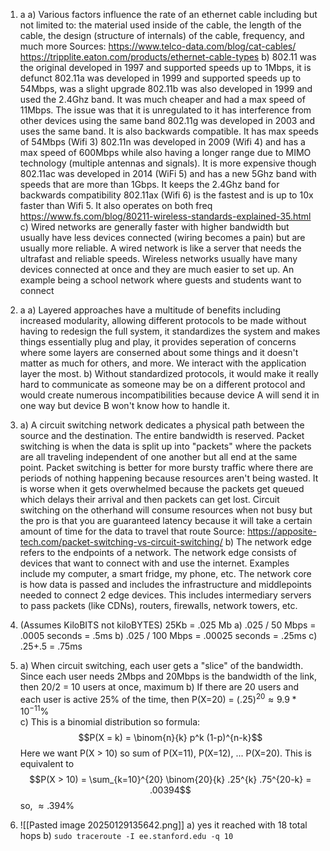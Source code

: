 1. a
	a) Various factors influence the rate of an ethernet cable including but not limited to: the material used inside of the cable, the length of the cable, the design (structure of internals) of the cable, frequency, and much more 
	Sources: https://www.telco-data.com/blog/cat-cables/ https://tripplite.eaton.com/products/ethernet-cable-types
	b) 
		802.11 was the original developed in 1997 and supported speeds up to 1Mbps, it is defunct
		802.11a was developed in 1999 and supported speeds up to 54Mbps, was a slight upgrade
		802.11b was also developed in 1999 and used the 2.4Ghz band. It was much cheaper and had a max speed of 11Mbps. The issue was that it is unregulated to it has interference from other devices using the same band
		802.11g was developed in 2003 and uses the same band. It is also backwards compatible. It has max speeds of 54Mbps (Wifi 3)
		802.11n was developed in 2009 (Wifi 4) and has a max speed of 600Mbps while also having a longer range due to MIMO technology (multiple antennas and signals). It is more expensive though
		802.11ac was developed in 2014 (WiFi 5) and has a new 5Ghz band with speeds that are more than 1Gbps. It keeps the 2.4Ghz band for backwards compatibility 
		802.11ax (Wifi 6) is the fastest and is up to 10x faster than Wifi 5. It also operates on both freq
		https://www.fs.com/blog/80211-wireless-standards-explained-35.html
	c) Wired networks are generally faster with higher bandwidth but usually have less devices connected (wiring becomes a pain) but are usually more reliable. A wired network is like a server that needs the ultrafast and reliable speeds. Wireless networks usually have many devices connected at once and they are much easier to set up. An example being a school network where guests and students want to connect
2. a 
	a) Layered approaches have a multitude of benefits including increased modularity, allowing different protocols to be made without having to redesign the full system, it standardizes the system and makes things essentially plug and play, it provides seperation of concerns where some layers are conserned about some things and it doesn't matter as much for others, and more. We interact with the application layer the most.
	b) Without standardized protocols, it would make it really hard to communicate as someone may be on a different protocol and would create numerous incompatibilities because device A will send it in one way but device B won't know how to handle it. 

3. 
	a) A circuit switching network dedicates a physical path between the source and the destination. The entire bandwidth is reserved. Packet switching is when the data is split up into "packets" where the packets are all traveling independent of one another but all end at the same point. Packet switching is better for more bursty traffic where there are periods of nothing happening because resources aren't being wasted. It is worse when it gets overwhelmed because the packets get queued which delays their arrival and then packets can get lost. Circuit switching on the otherhand will consume resources when not busy but the pro is that you are guaranteed latency because it will take a certain amount of time for the data to travel that route 
	Source: https://apposite-tech.com/packet-switching-vs-circuit-switching/
	b) The network edge refers to the endpoints of a network. The network edge consists of devices that want to connect with and use the internet. Examples include my computer, a smart fridge, my phone, etc. The network core is how data is passed and includes the infrastructure and middlepoints needed to connect 2 edge devices. This includes intermediary servers to pass packets (like CDNs), routers, firewalls, network towers, etc.
4. (Assumes KiloBITS not kiloBYTES) 25Kb = .025 Mb
	a) .025 / 50 Mbps = .0005 seconds = .5ms
	b) .025 / 100 Mbps = .00025 seconds = .25ms 
	c) .25+.5 = .75ms
5. 
	a) When circuit switching, each user gets a "slice" of the bandwidth. Since each user needs 2Mbps and 20Mbps is the bandwidth of the link, then 20/2 = 10 users at once, maximum
	b) If there are 20 users and each user is active 25% of the time, then P(X=20) = $(.25)^{20} \approx 9.9 * 10^{-11}\%$  
	c) This is a binomial distribution so formula: $$P(X = k) = \binom{n}{k} p^k (1-p)^{n-k}$$ Here we want P(X > 10) so sum of P(X=11), P(X=12), ... P(X=20). This is equivalent to $$P(X > 10) = \sum_{k=10}^{20} \binom{20}{k} .25^{k} .75^{20-k} = .00394$$ so, $\approx .394\%$ 
5. 
	![[Pasted image 20250129135642.png]]
	a) yes it reached with 18 total hops
	b) `sudo traceroute -I ee.stanford.edu -q 10`